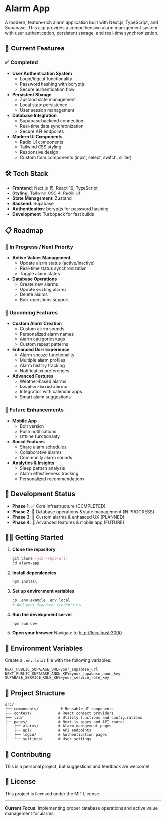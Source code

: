 # Alarm App

A modern, feature-rich alarm application built with Next.js, TypeScript, and Supabase. This app provides a comprehensive alarm management system with user authentication, persistent storage, and real-time synchronization.

## 🚀 Current Features

### ✅ Completed
- **User Authentication System**
  - Login/logout functionality
  - Password hashing with bcryptjs
  - Secure authentication flow
- **Persistent Storage**
  - Zustand state management
  - Local state persistence
  - User session management
- **Database Integration**
  - Supabase backend connection
  - Real-time data synchronization
  - Secure API endpoints
- **Modern UI Components**
  - Radix UI components
  - Tailwind CSS styling
  - Responsive design
  - Custom form components (input, select, switch, slider)

## 🛠️ Tech Stack

- **Frontend**: Next.js 15, React 19, TypeScript
- **Styling**: Tailwind CSS 4, Radix UI
- **State Management**: Zustand
- **Backend**: Supabase
- **Authentication**: bcryptjs for password hashing
- **Development**: Turbopack for fast builds

## 📋 Roadmap

### 🔄 In Progress / Next Priority
- **Active Values Management**
  - Update alarm status (active/inactive)
  - Real-time status synchronization
  - Toggle alarm states
- **Database Operations**
  - Create new alarms
  - Update existing alarms
  - Delete alarms
  - Bulk operations support

### 🎯 Upcoming Features
- **Custom Alarm Creation**
  - Custom alarm sounds
  - Personalized alarm names
  - Alarm categories/tags
  - Custom repeat patterns
- **Enhanced User Experience**
  - Alarm snooze functionality
  - Multiple alarm profiles
  - Alarm history tracking
  - Notification preferences
- **Advanced Features**
  - Weather-based alarms
  - Location-based alarms
  - Integration with calendar apps
  - Smart alarm suggestions

### 🔮 Future Enhancements
- **Mobile App**
  - Bolt version
  - Push notifications
  - Offline functionality
- **Social Features**
  - Share alarm schedules
  - Collaborative alarms
  - Community alarm sounds
- **Analytics & Insights**
  - Sleep pattern analysis
  - Alarm effectiveness tracking
  - Personalized recommendations

## 🚧 Development Status

- **Phase 1**: ✅ Core infrastructure (COMPLETED)
- **Phase 2**: 🔄 Database operations & state management (IN PROGRESS)
- **Phase 3**: 🎯 Custom alarms & enhanced UX (PLANNED)
- **Phase 4**: 🔮 Advanced features & mobile app (FUTURE)

## 🏃‍♂️ Getting Started

1. **Clone the repository**
   ```bash
   git clone [your-repo-url]
   cd alarm-app
   ```

2. **Install dependencies**
   ```bash
   npm install
   ```

3. **Set up environment variables**
   ```bash
   cp .env.example .env.local
   # Add your Supabase credentials
   ```

4. **Run the development server**
   ```bash
   npm run dev
   ```

5. **Open your browser**
   Navigate to [http://localhost:3000](http://localhost:3000)

## 🔧 Environment Variables

Create a `.env.local` file with the following variables:

```env
NEXT_PUBLIC_SUPABASE_URL=your_supabase_url
NEXT_PUBLIC_SUPABASE_ANON_KEY=your_supabase_anon_key
SUPABASE_SERVICE_ROLE_KEY=your_service_role_key
```

## 📁 Project Structure

```
src/
├── components/          # Reusable UI components
├── context/            # React context providers
├── lib/                # Utility functions and configurations
├── pages/              # Next.js pages and API routes
│   ├── alarms/         # Alarm management pages
│   ├── api/            # API endpoints
│   ├── login/          # Authentication pages
│   └── settings/       # User settings
```

## 🤝 Contributing

This is a personal project, but suggestions and feedback are welcome!

## 📄 License

This project is licensed under the MIT License.

---

**Current Focus**: Implementing proper database operations and active value management for alarms.
